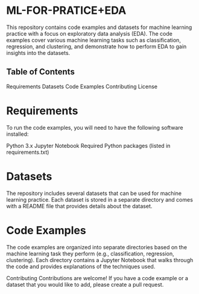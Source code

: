# ML-FOR-PRATICE+EDA
This repository contains code examples and datasets for machine learning practice with a focus on exploratory data analysis (EDA). The code examples cover various machine learning tasks such as classification, regression, and clustering, and demonstrate how to perform EDA to gain insights into the datasets.

## Table of Contents
Requirements
Datasets
Code Examples
Contributing
License

# Requirements
To run the code examples, you will need to have the following software installed:

Python 3.x
Jupyter Notebook
Required Python packages (listed in requirements.txt)

# Datasets
The repository includes several datasets that can be used for machine learning practice. Each dataset is stored in a separate directory and comes with a README file that provides details about the dataset.

# Code Examples
The code examples are organized into separate directories based on the machine learning task they perform (e.g., classification, regression, clustering). Each directory contains a Jupyter Notebook that walks through the code and provides explanations of the techniques used.

Contributing
Contributions are welcome! If you have a code example or a dataset that you would like to add, please create a pull request.

<!-- # License
This repository is licensed under the MIT License. See the LICENSE file for details. -->
